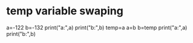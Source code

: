 # temp variable swaping
a=-122
b=-132
print("a:",a)
print("b:",b)
temp=a
a=b
b=temp
print("a:",a)
print("b:",b)
